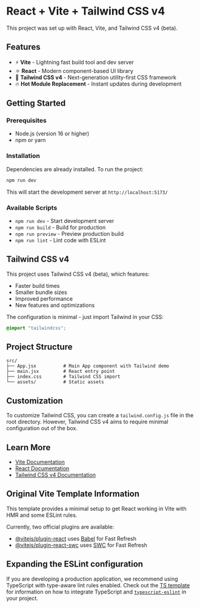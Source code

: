 # React + Vite + Tailwind CSS v4

This project was set up with React, Vite, and Tailwind CSS v4 (beta).

## Features

- ⚡ **Vite** - Lightning fast build tool and dev server
- ⚛️ **React** - Modern component-based UI library
- 🎨 **Tailwind CSS v4** - Next-generation utility-first CSS framework
- 🔥 **Hot Module Replacement** - Instant updates during development

## Getting Started

### Prerequisites

- Node.js (version 16 or higher)
- npm or yarn

### Installation

Dependencies are already installed. To run the project:

```bash
npm run dev
```

This will start the development server at `http://localhost:5173/`

### Available Scripts

- `npm run dev` - Start development server
- `npm run build` - Build for production
- `npm run preview` - Preview production build
- `npm run lint` - Lint code with ESLint

## Tailwind CSS v4

This project uses Tailwind CSS v4 (beta), which features:

- Faster build times
- Smaller bundle sizes
- Improved performance
- New features and optimizations

The configuration is minimal - just import Tailwind in your CSS:

```css
@import "tailwindcss";
```

## Project Structure

```
src/
├── App.jsx          # Main App component with Tailwind demo
├── main.jsx         # React entry point
├── index.css        # Tailwind CSS import
└── assets/          # Static assets
```

## Customization

To customize Tailwind CSS, you can create a `tailwind.config.js` file in the root directory. However, Tailwind CSS v4 aims to require minimal configuration out of the box.

## Learn More

- [Vite Documentation](https://vite.dev/)
- [React Documentation](https://react.dev/)
- [Tailwind CSS v4 Documentation](https://tailwindcss.com/docs)

## Original Vite Template Information

This template provides a minimal setup to get React working in Vite with HMR and some ESLint rules.

Currently, two official plugins are available:

- [@vitejs/plugin-react](https://github.com/vitejs/vite-plugin-react/blob/main/packages/plugin-react) uses [Babel](https://babeljs.io/) for Fast Refresh
- [@vitejs/plugin-react-swc](https://github.com/vitejs/vite-plugin-react/blob/main/packages/plugin-react-swc) uses [SWC](https://swc.rs/) for Fast Refresh

## Expanding the ESLint configuration

If you are developing a production application, we recommend using TypeScript with type-aware lint rules enabled. Check out the [TS template](https://github.com/vitejs/vite/tree/main/packages/create-vite/template-react-ts) for information on how to integrate TypeScript and [`typescript-eslint`](https://typescript-eslint.io) in your project.
